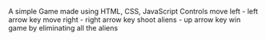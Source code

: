 A simple Game made using HTML, CSS, JavaScript
Controls 
move left - left arrow key
move right - right arrow key
shoot aliens - up arrow key
win game by eliminating all the aliens
